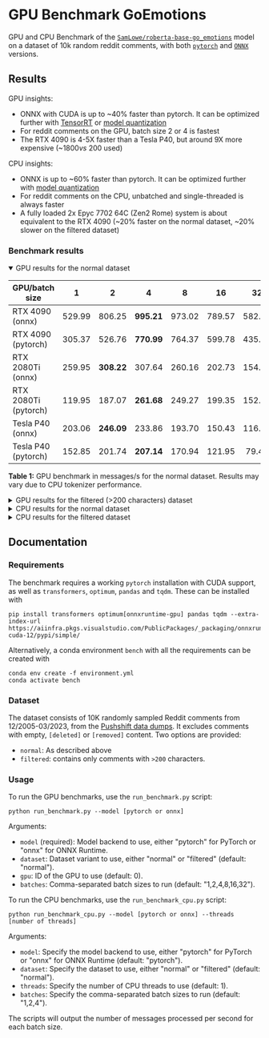 # GPU Benchmark GoEmotions

GPU and CPU Benchmark of the [`SamLowe/roberta-base-go_emotions`](https://huggingface.co/SamLowe/roberta-base-go_emotions) model on a dataset of 10k random reddit comments, with both [`pytorch`](https://huggingface.co/SamLowe/roberta-base-go_emotions) and [`ONNX`](https://huggingface.co/SamLowe/roberta-base-go_emotions-onnx) versions. 

## Results
GPU insights:
- ONNX with CUDA is up to ~40% faster than pytorch. It can be optimized further with [TensorRT](https://huggingface.co/docs/optimum/onnxruntime/usage_guides/gpu#tensorrtexecutionprovider) or [model quantization](https://huggingface.co/docs/optimum/main/en/onnxruntime/usage_guides/quantization)
- For reddit comments on the GPU, batch size 2 or 4 is fastest
- The RTX 4090 is 4-5X faster than a Tesla P40, but around 9X more expensive (~$1800 vs ~$200 used)

CPU insights:
- ONNX is up to ~60% faster than pytorch.  It can be optimized further with [model quantization](https://huggingface.co/docs/optimum/main/en/onnxruntime/usage_guides/)
- For reddit comments on the CPU, unbatched and single-threaded is always faster
- A fully loaded 2x Epyc 7702 64C (Zen2 Rome) system is about equivalent to the RTX 4090 (~20% faster on the normal dataset, ~20% slower on the filtered dataset)

### Benchmark results

<details open>

<summary>GPU results for the normal dataset</summary>


| GPU/batch size       |    1   |      2     |      4     |    8   |   16   |   32   |
|----------------------|:------:|:----------:|:----------:|:------:|:------:|:------:|
| RTX 4090 (onnx)      | 529.99 |   806.25   | **995.21** | 973.02 | 789.57 | 582.33 |
| RTX 4090 (pytorch)   | 305.37 |   526.76   | **770.99** | 764.37 | 599.78 | 435.20 |
| RTX 2080Ti (onnx)    | 259.95 | **308.22** |   307.64   | 260.16 | 202.73 | 154.96 |
| RTX 2080Ti (pytorch) | 119.95 |   187.07   | **261.68** | 249.27 | 199.35 | 152.25 |
| Tesla P40 (onnx)     | 203.06 | **246.09** |   233.86   | 193.70 | 150.43 | 116.60 |
| Tesla P40 (pytorch)  | 152.85 |   201.74   | **207.14** | 170.94 | 121.95 |  79.43 |

**Table 1:** GPU benchmark in messages/s for the normal dataset. Results may vary due to CPU tokenizer performance.
</details>

<details>
<summary>GPU results for the filtered (>200 characters) dataset</summary>

| GPU/batch size       |    1   |      2     |      4     |    8   |   16   |   32   |
|----------------------|:------:|:----------:|:----------:|:------:|:------:|:------:|
| RTX 4090 (onnx)      | 443.78 |   585.20   | **631.64** | 542.55 | 436.59 | 358.92 |
| RTX 4090 (pytorch)   | 286.64 |   437.60   | **472.70** | 397.95 | 315.54 | 260.67 |
| RTX 2080Ti (onnx)    | 171.54 | **180.66** |   164.71   | 137.18 | 113.08 |  98.17 |
| RTX 2080Ti (pytorch) | 111.47 |   155.08   | **155.40** | 132.38 | 110.22 |  95.87 |
| Tesla P40 (onnx)     | 134.29 | **139.11** |   122.22   | 100.71 |  84.91 |  73.84 |
| Tesla P40 (pytorch)  | 108.46 | **118.71** |   107.99   |  85.34 |  63.67 |  47.16 |

**Table 2:** GPU benchmark in messages/s for the filtered dataset. Results may vary due to CPU tokenizer performance.
</details>

<details>
<summary>CPU results for the normal dataset</summary>

| CPU/batch size @threads    |   1 @1T   | 2 @1T | 4 @1T | 1 @4T | 2 @4T | 4 @4T | @max cores* |
|----------------------------|:---------:|:-----:|:-----:|:-----:|:-----:|:-----:|:-----------:|
| Ryzen 7800X3D 8C (onnx)    | **15.67** | 10.60 |  7.14 | 13.66 |  9.74 |  6.45 |    125.36   |
| Ryzen 7800X3D 8C (pytorch) | **11.96** |  9.39 |  6.64 |  7.61 |  6.51 |  4.70 |    95.68    |
| Ryzen 5900X 12C (onnx)     | **14.29** |  9.96 |  6.79 | 10.58 |  8.13 |  5.83 |    171.48   |
| Ryzen 5900X 12C (pytorch)  | **11.14** |  9.02 |  6.33 |  6.73 |  5.85 |  4.29 |    133.68   |
| Ryzen 3600 6C (onnx)       | **12.28** |  8.66 |  5.88 |  8.74 |  6.86 |  4.96 |    73.68    |
| Ryzen 3600 6C (pytorch)    |  **8.12** |  6.35 |  4.43 |  4.93 |  4.16 |  3.00 |    48.72    |
| 2x Epyc 7702 64C (onnx)    |  **9.27** |  6.81 |  4.75 |  5.33 |  4.25 |  3.18 |   1186.56   |
| 2x Epyc 7702 64C (pytorch) |  **5.57** |  4.73 |  3.37 |  3.12 |  2.79 |  2.15 |    712.96   |
| 2x Xeon 4214 24C (onnx)    |  **6.64** |  4.39 |  2.91 |  5.33 |  3.60 |  2.42 |    318.72   |
| 2x Xeon 4214 24C (pytorch) |  **4.57** |  3.74 |  2.65 |  2.76 |  2.80 |  2.18 |    219.36   |

**Table 3:** CPU benchmark in **messages/thread/s**. *(@max cores) = (performance @1T)x(number of cores). It underestimates performance by disregarding hyperthreading, but overestimates by assuming same frequency at single-threaded and full load. 
</details>

<details>
<summary>CPU results for the filtered dataset</summary>

| CPU/batch size @threads    |   1 @1T  | 2 @1T | 4 @1T | 1 @4T | 2 @4T | 4 @4T | @max cores* |
|----------------------------|:--------:|:-----:|:-----:|:-----:|:-----:|:-----:|:-----------:|
| Ryzen 5900X 12C (onnx)     | **5.61** |  4.19 |  3.09 |  4.51 |  3.58 |  2.69 |    67.32    |
| Ryzen 5900X 12C (pytorch)  | **4.99** |  3.94 |  2.85 |  3.27 |  2.69 |  1.96 |    59.88    |
| Ryzen 3600 6C (onnx)       | **4.90** |  3.67 |  2.68 |  3.80 |  3.03 |  2.33 |     29.4    |
| Ryzen 3600 6C (pytorch)    | **3.57** |  2.75 |  2.01 |  2.30 |  1.85 |  1.36 |    21.42    |
| 2x Epyc 7702 64C (onnx)    | **3.82** |  2.94 |  2.18 |  2.17 |  1.89 |  1.66 |    488.96   |
| 2x Epyc 7702 64C (pytorch) | **2.64** |  2.14 |  1.54 |  1.55 |  1.30 |  1.04 |    337.92   |

**Table 3:** CPU benchmark in **messages/thread/s**. *(@max cores) = (performance @1T)x(number of cores). It underestimates performance by disregarding hyperthreading, but overestimates by assuming same frequency at single-threaded and full load. 
</details>

## Documentation

### Requirements

The benchmark requires a working `pytorch` installation with CUDA support, as well as `transformers`, `optimum`, `pandas` and `tqdm`. These can be installed with

```
pip install transformers optimum[onnxruntime-gpu] pandas tqdm --extra-index-url https://aiinfra.pkgs.visualstudio.com/PublicPackages/_packaging/onnxruntime-cuda-12/pypi/simple/
```

Alternatively, a conda environment `bench` with all the requirements can be created with

```
conda env create -f environment.yml
conda activate bench
```
### Dataset

The dataset consists of 10K randomly sampled Reddit comments from 12/2005-03/2023, from the [Pushshift data dumps](https://academictorrents.com/details/9c263fc85366c1ef8f5bb9da0203f4c8c8db75f4). It excludes comments with empty, `[deleted]` or `[removed]` content. Two options are provided:
- `normal`: As described above
- `filtered`: contains only comments with `>200` characters. 


### Usage

To run the GPU benchmarks, use the `run_benchmark.py` script:

```
python run_benchmark.py --model [pytorch or onnx]
```

Arguments:
- `model` (required): Model backend to use, either "pytorch" for PyTorch or "onnx" for ONNX Runtime.
- `dataset`: Dataset variant to use, either "normal" or "filtered" (default: "normal").
- `gpu`: ID of the GPU to use (default: 0).
- `batches`: Comma-separated batch sizes to run (default: "1,2,4,8,16,32").

To run the CPU benchmarks, use the `run_benchmark_cpu.py` script:

```
python run_benchmark_cpu.py --model [pytorch or onnx] --threads [number of threads]
```

Arguments:
- `model`: Specify the model backend to use, either "pytorch" for PyTorch or "onnx" for ONNX Runtime (default: "pytorch").
- `dataset`: Specify the dataset to use, either "normal" or "filtered" (default: "normal").
- `threads`: Specify the number of CPU threads to use (default: 1).
- `batches`: Specify the comma-separated batch sizes to run (default: "1,2,4").

The scripts will output the number of messages processed per second for each batch size.